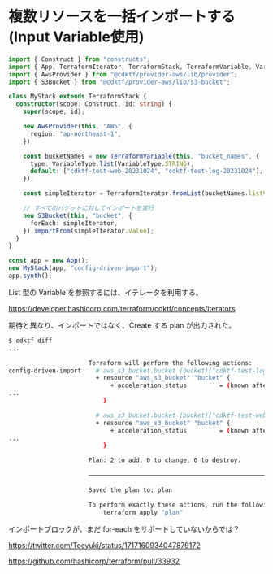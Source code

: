 # 複数リソースを一括インポートする (Input Variable使用)

```typescript:main.ts
import { Construct } from "constructs";
import { App, TerraformIterator, TerraformStack, TerraformVariable, VariableType } from "cdktf";
import { AwsProvider } from "@cdktf/provider-aws/lib/provider";
import { S3Bucket } from "@cdktf/provider-aws/lib/s3-bucket";

class MyStack extends TerraformStack {
  constructor(scope: Construct, id: string) {
    super(scope, id);

    new AwsProvider(this, "AWS", {
      region: "ap-northeast-1",
    });

    const bucketNames = new TerraformVariable(this, "bucket_names", {
      type: VariableType.list(VariableType.STRING),
      default: ["cdktf-test-web-20231024", "cdktf-test-log-20231024"],
    });

    const simpleIterator = TerraformIterator.fromList(bucketNames.listValue);

    // すべてのバケットに対してインポートを実行
    new S3Bucket(this, "bucket", {
      forEach: simpleIterator,
    }).importFrom(simpleIterator.value);
  }
}

const app = new App();
new MyStack(app, "config-driven-import");
app.synth();
```

List 型の Variable を参照するには、イテレータを利用する。

https://developer.hashicorp.com/terraform/cdktf/concepts/iterators

期待と異なり、インポートではなく、Create する plan が出力された。

```bash
$ cdktf diff
...

                      Terraform will perform the following actions:
config-driven-import    # aws_s3_bucket.bucket (bucket)["cdktf-test-log-20231024"] will be created
                        + resource "aws_s3_bucket" "bucket" {
                            + acceleration_status         = (known after apply)
...
                          }

                        # aws_s3_bucket.bucket (bucket)["cdktf-test-web-20231024"] will be created
                        + resource "aws_s3_bucket" "bucket" {
                            + acceleration_status         = (known after apply)
...
                          }

                      Plan: 2 to add, 0 to change, 0 to destroy.
                      
                      ─────────────────────────────────────────────────────────────────────────────

                      Saved the plan to: plan

                      To perform exactly these actions, run the following command to apply:
                          terraform apply "plan"
```

インポートブロックが、まだ for-each をサポートしていないからでは？

https://twitter.com/Tocyuki/status/1717160934047879172

https://github.com/hashicorp/terraform/pull/33932
